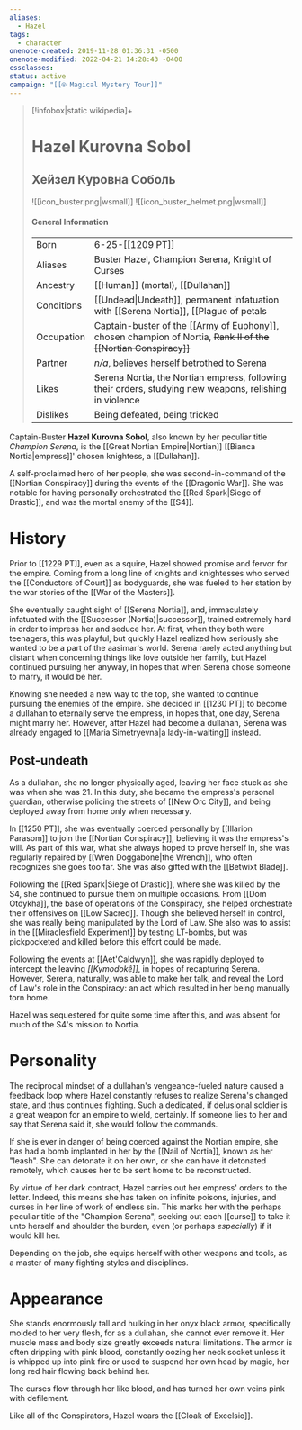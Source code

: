```yaml
---
aliases:
  - Hazel
tags:
  - character
onenote-created: 2019-11-28 01:36:31 -0500
onenote-modified: 2022-04-21 14:28:43 -0400
cssclasses: 
status: active
campaign: "[[⍟ Magical Mystery Tour]]"
---
```


>[!infobox|static wikipedia]+
># Hazel Kurovna Sobol
>## Хейзел Куровна Соболь
>![[icon_buster.png|wsmall]]
>![[icon_buster_helmet.png|wsmall]] 
>#### General Information
>| | |
>| --- | --- |
>| Born | 6-25-[[1209 PT]] |
>| Aliases | Buster Hazel, Champion Serena, Knight of Curses |
>| Ancestry | [[Human]] (mortal), [[Dullahan]] |
>| Conditions | [[Undead\|Undeath]], permanent infatuation with [[Serena Nortia]], [[Plague of petals|plague of petals]], numerous curses |
>| Occupation | Captain-buster of the [[Army of Euphony]], chosen champion of Nortia, ~~Rank II of the [[Nortian Conspiracy]]~~ |
>| Partner | *n/a*, believes herself betrothed to Serena |
>| Likes | Serena Nortia, the Nortian empress, following their orders, studying new weapons, relishing in violence |
>| Dislikes | Being defeated, being tricked |

Captain-Buster **Hazel Kurovna Sobol**, also known by her peculiar title *Champion Serena*, is the [[Great Nortian Empire|Nortian]] [[Bianca Nortia|empress]]' chosen knightess, a [[Dullahan]].

A self-proclaimed hero of her people, she was second-in-command of the [[Nortian Conspiracy]] during the events of the [[Dragonic War]].  She was notable for having personally orchestrated the [[Red Spark|Siege of Drastic]], and was the mortal enemy of the [[S4]].
# History 
Prior to [[1229 PT]], even as a squire, Hazel showed promise and fervor for the empire. Coming from a long line of knights and knightesses who served the [[Conductors of Court]] as bodyguards, she was fueled to her station by the war stories of the [[War of the Masters]]. 

She eventually caught sight of [[Serena Nortia]], and, immaculately infatuated with the [[Successor (Nortia)|successor]], trained extremely hard in order to impress her and seduce her. At first, when they both were teenagers, this was playful, but quickly Hazel realized how seriously she wanted to be a part of the aasimar's world. Serena rarely acted anything but distant when concerning things like love outside her family, but Hazel continued pursuing her anyway, in hopes that when Serena chose someone to marry, it would be her. 

Knowing she needed a new way to the top, she wanted to continue pursuing the enemies of the empire. She decided in [[1230 PT]] to become a dullahan to eternally serve the empress, in hopes that, one day, Serena might marry her. However, after Hazel had become a dullahan, Serena was already engaged to [[Maria Simetryevna|a lady-in-waiting]] instead.

## Post-undeath
As a dullahan, she no longer physically aged, leaving her face stuck as she was when she was 21. In this duty, she became the empress's personal guardian, otherwise policing the streets of [[New Orc City]], and being deployed away from home only when necessary.

In [[1250 PT]], she was eventually coerced personally by [[Illarion Parasom]] to join the [[Nortian Conspiracy]], believing it was the empress's will. As part of this war, what she always hoped to prove herself in, she was regularly repaired by [[Wren Doggabone|the Wrench]], who often recognizes she goes too far. She was also gifted with the [[Betwixt Blade]].

Following the [[Red Spark|Siege of Drastic]], where she was killed by the S4, she continued to pursue them on multiple occasions. From [[Dom Otdykha]], the base of operations of the Conspiracy, she helped orchestrate their offensives on [[Low Sacred]]. Though she believed herself in control, she was really being manipulated by the Lord of Law. She also was to assist in the [[Miraclesfield Experiment]] by testing LT-bombs, but was pickpocketed and killed before this effort could be made.

Following the events at [[Aet'Caldwyn]], she was rapidly deployed to intercept the leaving *[[Kymodokê]]*, in hopes of recapturing Serena. However, Serena, naturally, was able to make her talk, and reveal the Lord of Law's role in the Conspiracy: an act which resulted in her being manually torn home.

Hazel was sequestered for quite some time after this, and was absent for much of the S4's mission to Nortia.
# Personality
The reciprocal mindset of a dullahan's vengeance-fueled nature caused a feedback loop where Hazel constantly refuses to realize Serena's changed state, and thus continues fighting. Such a dedicated, if delusional soldier is a great weapon for an empire to wield, certainly. If someone lies to her and say that Serena said it, she would follow the commands.

If she is ever in danger of being coerced against the Nortian empire, she has had a bomb implanted in her by the [[Nail of Nortia]], known as her "leash". She can detonate it on her own, or she can have it detonated remotely, which causes her to be sent home to be reconstructed.

By virtue of her dark contract, Hazel carries out her empress' orders to the letter. Indeed, this means she has taken on infinite poisons, injuries, and curses in her line of work of endless sin. This marks her with the perhaps peculiar title of the "Champion Serena", seeking out each [[curse]] to take it unto herself and shoulder the burden, even (or perhaps *especially*) if it would kill her.

Depending on the job, she equips herself with other weapons and tools, as a master of many fighting styles and disciplines.
# Appearance
She stands enormously tall and hulking in her onyx black armor, specifically molded to her very flesh, for as a dullahan, she cannot ever remove it. Her muscle mass and body size greatly exceeds natural limitations. The armor is often dripping with pink blood, constantly oozing her neck socket unless it is whipped up into pink fire or used to suspend her own head by magic, her long red hair flowing back behind her.

The curses flow through her like blood, and has turned her own veins pink with defilement.

Like all of the Conspirators, Hazel wears the [[Cloak of Excelsio]].




